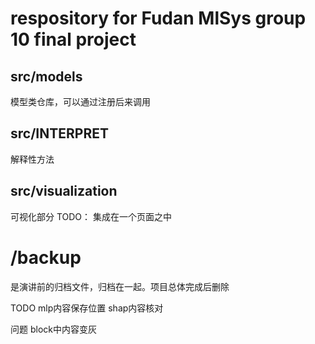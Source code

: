 # respository for Fudan MlSys group 10 final project

## src/models
模型类仓库，可以通过注册后来调用

## src/INTERPRET
解释性方法

## src/visualization
可视化部分 TODO： 集成在一个页面之中


# /backup
是演讲前的归档文件，归档在一起。项目总体完成后删除

TODO
mlp内容保存位置
shap内容核对

问题 block中内容变灰